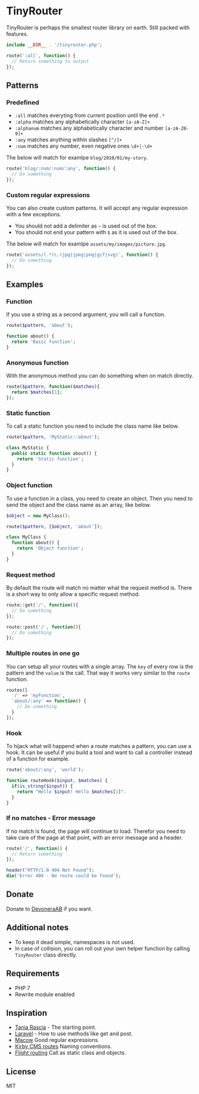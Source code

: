 # TinyRouter

TinyRouter is perhaps the smallest router library on earth. Still packed with features.

```php
include __DIR__ . '/tinyrouter.php';

route(':all', function() {
  // Return something to output
});
```

## Patterns

### Predefined

- `:all` matches everyting from current position until the end `.*`
- `:alpha` matches any alphabetically character `[a-zA-Z]+`
- `:alphanum` matches any alphabetically character and number `[a-zA-Z0-9]+`
- `:any` matches anything within slashes `[^/]+`
- `:num` matches any number, even negative ones `\d+|-\d+`

The below will match for examlpe `blog/2010/01/my-story`.

```php
route('blog/:num/:num/:any', function() {
  // Do something
});
```

### Custom regular expressions

You can also create custom patterns. It will accept any regular expression with a few exceptions.

- You should not add a delimiter as `~` is used out of the box.
- You should not end your pattern with `$` as it is used out of the box.

The below will match for examlpe `assets/my/images/picture.jpg`.

```php
route('assets/(.*)\.(jpg|jpeg|png|gif|svg)', function() {
  // Do something
});
```

## Examples

### Function

If you use a string as a second argument, you will call a function.

```php
route($pattern, 'about');

function about() {
  return 'Basic function';
}
```

### Anonymous function

With the anonymous method you can do something when on match directly.

```php
route($pattern, function($matches){
  return $matches[1];
});
```

### Static function

To call a static function you need to include the class name like below.

```php
route($pattern, 'MyStatic::about');

class MyStatic {
  public static function about() {
    return 'Static function';
  }
}
```

### Object function

To use a function in a class, you need to create an object. Then you need to send the object and the class name as an array, like below.

```php
$object = new MyClass();

route($pattern, [$object, 'about']);

class MyClass {
  function about() {
    return 'Object function';
  }
}
```

### Request method

By default the route will match no matter what the request method is. There is a short way to only allow a specific request method.

```php
route::get('/', function(){
  // Do something
});

route::post('/', function(){
  // Do something
});
```

### Multiple routes in one go

You can setup all your routes with a single array. The `key` of every row is the pattern and the `value` is the call. That way it works very similar to the `route` function.

```php
routes([
  '/' => 'myFunction',
  'about/:any' => function() {
    // Do something
  }
]);
```

### Hook

To hijack what will happend when a route matches a pattern, you can use a hook. It can be useful if you build a tool and want to call a controller instead of a function for example.

```php
route('about/:any', 'world');

function routeHook($input, $matches) {
  if(is_string($input)) {
    return "Hello $input! Hello $matches[1]".
  }
}
```

### If no matches - Error message

If no match is found, the page will continue to load. Therefor you need to take care of the page at that point, with an error message and a header.

```php
route('/', function() {
  // Return something
});

header("HTTP/1.0 404 Not Found");
die('Error 404 - No route could be found');
```

## Donate

Donate to [DevoneraAB](https://www.paypal.me/DevoneraAB) if you want.

## Additional notes

- To keep it dead simple, namespaces is not used.
- In case of collision, you can roll out your own helper function by calling `TinyRouter` class directly.

## Requirements

- PHP 7
- Rewrite module enabled

## Inspiration

- [Tania Rascia](https://www.taniarascia.com/the-simplest-php-router/) - The starting point.
- [Laravel](https://laravel.com/docs/5.7/routing) - How to use methods like get and post.
- [Macow](https://github.com/noahbuscher/macaw/blob/master/Macaw.php) Good regular expressions.
- [Kirby CMS routes](https://getkirby.com/docs/developer-guide/advanced/routing) Naming conventions.
- [Flight routing](http://flightphp.com/learn/) Call as static class and objects.

## License

MIT